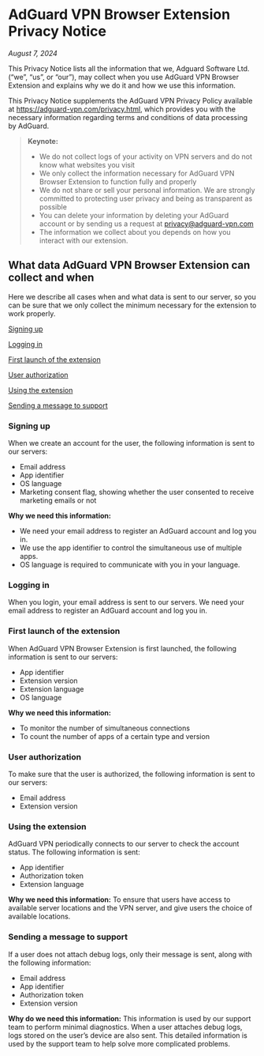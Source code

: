 
# AdGuard VPN Browser Extension Privacy Notice

*August 7, 2024*

This Privacy Notice lists all the information that we, Adguard Software Ltd. (“we”, “us”, or “our”), may collect when you use AdGuard VPN Browser Extension and explains why we do it and how we use this information.

This Privacy Notice supplements the AdGuard VPN Privacy Policy available at <https://adguard-vpn.com/privacy.html>, which provides you with the necessary information regarding terms and conditions of data processing by AdGuard.

> **Keynote:**
>
>- We do not collect logs of your activity on VPN servers and do not know what websites you visit
>- We only collect the information necessary for AdGuard VPN Browser Extension to function fully and properly
>- We do not share or sell your personal information. We are strongly committed to protecting user privacy and being as transparent as possible
>- You can delete your information by deleting your AdGuard account or by sending us a request at <privacy@adguard-vpn.com>
>- The information we collect about you depends on how you interact with our extension.

## What data AdGuard VPN Browser Extension can collect and when

Here we describe all cases when and what data is sent to our server, so you can be sure that we only collect the minimum necessary for the extension to work properly.

[Signing up](#signing-up)

[Logging in](#logging-in)

[First launch of the extension](#first-launch-of-the-extension)

[User authorization](#user-authorization)

[Using the extension](#using-the-extension)

[Sending a message to support](#sending-a-message-to-support)

### Signing up

When we create an account for the user, the following information is sent to our servers:

- Email address
- App identifier
- OS language
- Marketing consent flag, showing whether the user consented to receive marketing emails or not

**Why we need this information:**

- We need your email address to register an AdGuard account and log you in.
- We use the app identifier to control the simultaneous use of multiple apps.
- OS language is required to communicate with you in your language.

### Logging in

When you login, your email address is sent to our servers. We need your email address to register an AdGuard account and log you in.

### First launch of the extension

When AdGuard VPN Browser Extension is first launched, the following information is sent to our servers:

- App identifier
- Extension version
- Extension language
- OS language

**Why we need this information:**

- To monitor the number of simultaneous connections
- To count the number of apps of a certain type and version

### User authorization

To make sure that the user is authorized, the following information is sent to our servers:

- Email address
- Extension version

### Using the extension

AdGuard VPN periodically connects to our server to check the account status. The following information is sent:

- App identifier
- Authorization token
- Extension language

**Why we need this information:** To ensure that users have access to available server locations and the VPN server, and give users the choice of available locations.

### Sending a message to support

If a user does not attach debug logs, only their message is sent, along with the following information:

- Email address
- App identifier
- Authorization token
- Extension version

**Why do we need this information:** This information is used by our support team to perform minimal diagnostics.
When a user attaches debug logs, logs stored on the user’s device are also sent. This detailed information is used by the support team to help solve more complicated problems.
